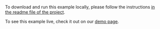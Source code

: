To download and run this example locally, please follow the instructions [in the readme file of the project](https://github.com/acidb/mobiscroll-demos-react-ts?tab=readme-ov-file#mobiscroll-react-typescript-demos).

To see this example live, check it out on our [demo page](https://demo.mobiscroll.com/react/calendar/appointment-booking#).